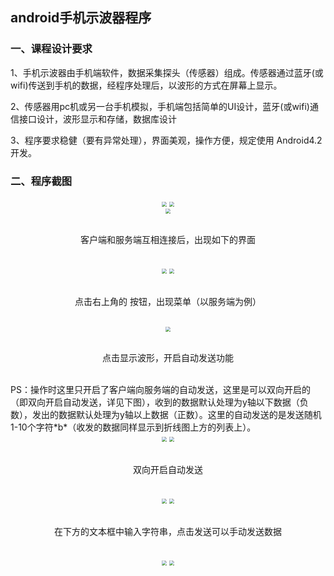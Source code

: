## android手机示波器程序

### 一、课程设计要求

1、手机示波器由手机端软件，数据采集探头（传感器）组成。传感器通过蓝牙(或wifi)传送到手机的数据，经程序处理后，以波形的方式在屏幕上显示。

2、传感器用pc机或另一台手机模拟，手机端包括简单的UI设计，蓝牙(或wifi)通信接口设计，波形显示和存储，数据库设计

3、程序要求稳健（要有异常处理），界面美观，操作方便，规定使用 Android4.2开发。



### 二、程序截图
<div align="center">
<img src="images/1.png" style="zoom:50%"/>
<img src="images/2.png" style="zoom:50%"/>
</div>
<div align="center">
<img src="images/3.png" style="zoom:50%"/>
</div>
<br>
<p align="center">客户端和服务端互相连接后，出现如下的界面</p>
<br>
<div align="center">
<img src="images/4.jpg" style="zoom:50%"/>
<img src="images/5.png" style="zoom:50%"/>
</div>


<br>
<p align="center">点击右上角的 按钮，出现菜单（以服务端为例）</p>
<br>

<div align="center">
<img src="images/6.png" style="zoom:50%"/>
</div>


<br>
<p align="center">点击显示波形，开启自动发送功能</p>
<br>
PS：操作时这里只开启了客户端向服务端的自动发送，这里是可以双向开启的（即双向开启自动发送，详见下图），收到的数据默认处理为y轴以下数据（负数），发出的数据默认处理为y轴以上数据（正数）。这里的自动发送的是发送随机1-10个字符*b*（收发的数据同样显示到折线图上方的列表上）。


<div align="center">
<img src="images/7.jpg" style="zoom:50%"/>
<img src="images/8.png" style="zoom:50%"/>
</div>


<br>
<p align="center">双向开启自动发送</p>
<br>
<div align="center">
<img src="images/9.jpg" style="zoom:50%"/>
<img src="images/10.png" style="zoom:50%"/>
</div>


<br>
<p align="center">在下方的文本框中输入字符串，点击发送可以手动发送数据</p>
<br>
<div align="center">
<img src="images/11.jpg" style="zoom:50%"/>
<img src="images/12.png" style="zoom:50%"/>
</div>


























